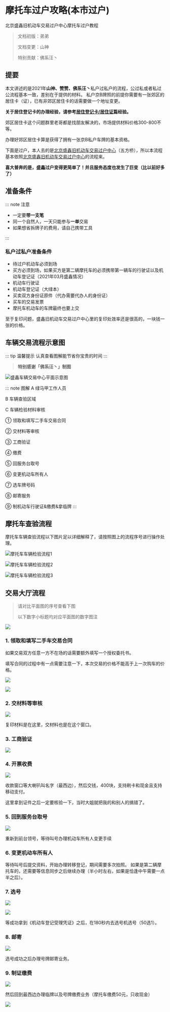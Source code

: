 # 摩托车过户攻略(本市过户)

北京盛鑫旧机动车交易过户中心摩托车过户教程

> 文档初版：弟弟
> 
> 文档变更：山神
> 
> 特别贡献：佛系汪丶

## 提要

本文讲述的是2021年**山神、赞赞、佛系汪丶**私户过私户的流程，公过私或者私过公流程基本一致，差别在于提供的材料。
私户京B牌照的前提你需要有一张郊区的居住卡（证），已有非郊区居住卡的话需要做一个地址变更。

**关于居住登记卡的办理经验，请参考[居住登记卡/居住证](/driver-license/tmpid.html)篇经验。**

郊区居住卡这个问题群里老哥都是找朋友解决的，市场提供材料价格300-800不等。

办理好郊区居住卡算是获得了拥有一张京B私户车牌的基本资格。

下面是过户，本人去的是[北京盛鑫旧机动车交易过户中心](https://ditu.amap.com/place/B0FFI906F0)（五方桥），所以本流程基本依照[北京盛鑫旧机动车交易过户中心](https://ditu.amap.com/place/B0FFI906F0)的流程来。

**喜大普奔的是，盛鑫过户变得更简单了！并且服务态度也发生了巨变（比以前好多了）**


## 准备条件

::: note 注意

- 一定要**带一支笔**
- 同一个自然人，一天只能参与**一单**交易
- 如果想省拆牌子的费用，请自己携带工具

:::
### 私户过私户准备条件

- 待过户机动车必须到场
- 买方必须到场，如果买方是第二辆摩托车的必须携带第一辆车的行驶证以及机动车登记证（2021年03月盛鑫情况）
- 机动车行驶证
- 机动车登记证（大绿本）
- 买卖双方身份证原件（代办需要代办人的身份证）
- 买车的交易发票
- 摩托车机动车的车牌最终也要上交

至于复印问题，盛鑫旧机动车交易过户中心里的复印处效率还是很高的，一块钱一张的价格。

## 车辆交易流程示意图

::: tip 温馨提示
认真查看图解能节省你宝贵的时间
:::

> **特别感谢「佛系汪丶」制图**

![盛鑫车辆交易中心平面示意图](https://cdn.jsdelivr.net/gh/AzureFatty/MoYouClubPic@master/2021/20210401161119.jpg)

::: note 图解
A 绿马甲工作人员

B 车辆查验区域

C 车辆检验材料审核

① 领取和填写二手车交易合同

② 交材料等审核

③ 工商验证

④ 缴费

⑤ 回服务台取号

⑥ 变更机动车所有人

⑦ 选车牌号码

⑧ 邮寄服务

⑨ 制机动车行驶证&缴费&拿临牌
:::

##  摩托车查验流程

摩托车车辆查验流程以下图片足以详细解释了，请按照图上的流程序号进行操作处理。

![摩托车车辆检验流程1](https://cdn.jsdelivr.net/gh/AzureFatty/MoYouClubPic@master/2021/20210401161158.jpg)

![摩托车车辆检验流程2](https://cdn.jsdelivr.net/gh/AzureFatty/MoYouClubPic@master/2021/20210401161212.jpg)

![摩托车车辆检验流程3](https://cdn.jsdelivr.net/gh/AzureFatty/MoYouClubPic@master/2021/20210401161224.jpg)


## 交易大厅流程

> 请对比平面图的序号查看下图
> 
> 以下数字小标题均对应平面图的数字图注

![](https://cdn.jsdelivr.net/gh/AzureFatty/MoYouClubPic@master/2021/20210401161236.jpg)

### 1. 领取和填写二手车交易合同

如果交易双方任意一方不在场的话需要额外填写一个授权委托书。

填写合同的过程中有一点需要注意一下，本次交易的价格不能高于上一次购车的价格。

![](https://cdn.jsdelivr.net/gh/AzureFatty/MoYouClubPic@master/2021/20210401161252.jpg)

![](https://cdn.jsdelivr.net/gh/AzureFatty/MoYouClubPic@master/2021/20210401161307.jpg)

### 2. 交材料等审核

![](https://cdn.jsdelivr.net/gh/AzureFatty/MoYouClubPic@master/2021/20210401161316.jpg)

复印材料是在这里，交材料也是在这个窗口。

### 3. 工商验证

![](https://cdn.jsdelivr.net/gh/AzureFatty/MoYouClubPic@master/2021/20210401161326.jpg)

### 4. 开票收费

![](https://cdn.jsdelivr.net/gh/AzureFatty/MoYouClubPic@master/2021/20210401161339.jpg)

收款窗口等大喇叭叫名字（最西边），然后交钱，400块，支持刷卡和现金且支持移动支付。

这里拿到证件之后一定要核验一下，当时大姐就把我的和别人的搞错了。

### 5. 回到服务台取号

![](https://cdn.jsdelivr.net/gh/AzureFatty/MoYouClubPic@master/2021/20210401161354.jpg)

重新到前台领号，等待叫号办理机动车所有人变更手续

### 6. 变更机动车所有人

等待叫号后提交资料，开始办理转移登记，期间需要多次拍照。
如果是第二辆摩托车的，还需要等信息同步之后继续办理（半小时左右，如果是恰逢中午需要一点半之后）。

### 7. 选号

![](https://cdn.jsdelivr.net/gh/AzureFatty/MoYouClubPic@master/2021/20210401161405.jpg)

![](https://cdn.jsdelivr.net/gh/AzureFatty/MoYouClubPic@master/2021/20210401161736.jpg)

等成功拿到《机动车登记受理凭证》之后，在180秒内去选号机选号（50选1）。

### 8. 邮寄

![](https://cdn.jsdelivr.net/gh/AzureFatty/MoYouClubPic@master/2021/20210401161533.jpg)

选号成功之后办理号牌邮寄业务。

### 9. 制证缴费
![](https://cdn.jsdelivr.net/gh/AzureFatty/MoYouClubPic@master/2021/20210401161545.jpg)

然后回到最西边办理临牌以及号牌缴费业务（摩托车缴费50元，只收现金）

![](https://cdn.jsdelivr.net/gh/AzureFatty/MoYouClubPic@master/2021/20210401161813.jpg)